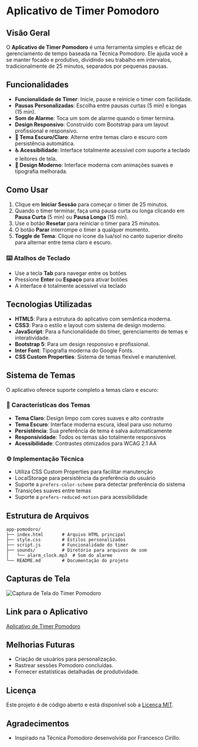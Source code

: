 # Aplicativo de Timer Pomodoro

## Visão Geral
O **Aplicativo de Timer Pomodoro** é uma ferramenta simples e eficaz de gerenciamento de tempo baseada na Técnica Pomodoro. Ele ajuda você a se manter focado e produtivo, dividindo seu trabalho em intervalos, tradicionalmente de 25 minutos, separados por pequenas pausas.

## Funcionalidades
- **Funcionalidade de Timer**: Inicie, pause e reinicie o timer com facilidade.
- **Pausas Personalizadas**: Escolha entre pausas curtas (5 min) e longas (15 min).
- **Som de Alarme**: Toca um som de alarme quando o timer termina.
- **Design Responsivo**: Construído com Bootstrap para um layout profissional e responsivo.
- **🌙 Tema Escuro/Claro**: Alterne entre temas claro e escuro com persistência automática.
- **♿ Acessibilidade**: Interface totalmente acessível com suporte a teclado e leitores de tela.
- **📱 Design Moderno**: Interface moderna com animações suaves e tipografia melhorada.

## Como Usar
1. Clique em **Iniciar Sessão** para começar o timer de 25 minutos.
2. Quando o timer terminar, faça uma pausa curta ou longa clicando em **Pausa Curta** (5 min) ou **Pausa Longa** (15 min).
3. Use o botão **Resetar** para reiniciar o timer para 25 minutos.
4. O botão **Parar** interrompe o timer a qualquer momento.
5. **Toggle de Tema**: Clique no ícone da lua/sol no canto superior direito para alternar entre tema claro e escuro.

### ⌨️ Atalhos de Teclado
- Use a tecla **Tab** para navegar entre os botões
- Pressione **Enter** ou **Espaço** para ativar botões
- A interface é totalmente acessível via teclado

## Tecnologias Utilizadas
- **HTML5**: Para a estrutura do aplicativo com semântica moderna.
- **CSS3**: Para o estilo e layout com sistema de design moderno.
- **JavaScript**: Para a funcionalidade do timer, gerenciamento de temas e interatividade.
- **Bootstrap 5**: Para um design responsivo e profissional.
- **Inter Font**: Tipografia moderna do Google Fonts.
- **CSS Custom Properties**: Sistema de temas flexível e manutenível.

## Sistema de Temas
O aplicativo oferece suporte completo a temas claro e escuro:

### 🎨 Características dos Temas
- **Tema Claro**: Design limpo com cores suaves e alto contraste
- **Tema Escuro**: Interface moderna escura, ideal para uso noturno
- **Persistência**: Sua preferência de tema é salva automaticamente
- **Responsividade**: Todos os temas são totalmente responsivos
- **Acessibilidade**: Contrastes otimizados para WCAG 2.1 AA

### ⚙️ Implementação Técnica
- Utiliza CSS Custom Properties para facilitar manutenção
- LocalStorage para persistência da preferência do usuário
- Suporte a `prefers-color-scheme` para detectar preferência do sistema
- Transições suaves entre temas
- Suporte a `prefers-reduced-motion` para acessibilidade

## Estrutura de Arquivos
```
app-pomodoro/
├── index.html       # Arquivo HTML principal
├── style.css        # Estilos personalizados
├── script.js        # Funcionalidade do timer
├── sounds/          # Diretório para arquivos de som
│   └── alarm_clock.mp3  # Som do alarme
└── README.md        # Documentação do projeto
```


## Capturas de Tela
![Captura de Tela do Timer Pomodoro](screenshot.png)

## Link para o Aplicativo
[Aplicativo de Timer Pomodoro](https://Rjj18.github.io/app-pomodoro/)

## Melhorias Futuras
- Criação de usuários para personalização.
- Rastrear sessões Pomodoro concluídas.
- Fornecer estatísticas detalhadas de produtividade.

## Licença
Este projeto é de código aberto e está disponível sob a [Licença MIT](LICENSE).

## Agradecimentos
- Inspirado na Técnica Pomodoro desenvolvida por Francesco Cirillo.
